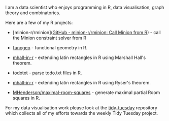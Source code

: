 I am a data scientist who enjoys programming in R, data visualisation, graph theory and combinatorics.

Here are a few of my R projects:

- [minion-r/rminion]([GitHub - minion-r/rminion: Call Minion from R](https://github.com/minion-r/rminion)) - call the Minion constraint solver from R

- [funcgeo](https://github.com/MHenderson/funcgeo) - functional geometry in R.

- [mhall-in-r](https://github.com/MHenderson/mhall-in-r) - extending latin rectangles in R using Marshall Hall's theorem.

- [todotxt](https://github.com/MHenderson/todotxt) - parse todo.txt files in R.

- [mhall-in-r](https://github.com/MHenderson/mhall-in-r) - extending latin rectangles in R using Ryser's theorem.

- [MHenderson/maximal-room-squares](https://github.com/MHenderson/maximal-room-squares) - generate maximal partial Room squares in R.

For my data visualisation work please look at the [tidy-tuesday](https://github.com/MHenderson/tidy-tuesday) repository which collects all of my efforts towards the weekly Tidy Tuesday project.

